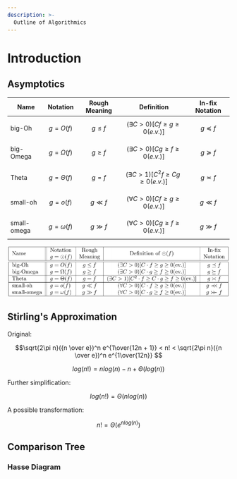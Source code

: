 ```yaml
---
description: >-
  Outline of Algorithmics
---
```


# Introduction

## Asymptotics

| Name        | Notation        | Rough Meaning | Definition                                     | In-fix Notation |
| ----------- | --------------- | ------------- | ---------------------------------------------- | --------------- |
| big-Oh      | $$g=O(f)$$      | $$g \le f$$   | $$(\exists C > 0)[C f \ge g \ge 0(e.v.)]$$     | $$g \preceq f$$ |
| big-Omega   | $$g=\Omega(f)$$ | $$g \ge f$$   | $$(\exists C > 0)[C g \ge f \ge 0(e.v.)]$$     | $$g \succeq f$$ |
| Theta       | $$g=\Theta(f)$$ | $$g = f$$     | $$(\exists C > 1)[C^2 f \ge C g \ge 0(e.v.)]$$ | $$g \asymp f$$  |
| small-oh    | $$g=o(f)$$      | $$g \ll f$$   | $$(\forall C > 0)[C f \ge g \ge 0(e.v.)]$$     | $$g \ll f$$     |
| small-omega | $$g=\omega(f)$$ | $$g \gg f$$   | $$(\forall C > 0)[C g \ge f \ge 0(e.v.)]$$     | $$g \gg f$$     |

![Asymptotics Notations](.gitbook/assets/aymptotics-table.png)

## Stirling's Approximation

Original:

$$\sqrt{2\pi n}({n \over e})^n e^{1\over{12n + 1}} < n! < \sqrt{2\pi n}({n \over e})^n e^{1\over{12n}} $$

$$log(n!) = n log(n) - n + \Theta(log(n))$$

Further simplification:

$$log(n!) = \Theta(n log(n))$$

A possible transformation:

$$n! = \Theta(e^{n log(n)})$$

## Comparison Tree

### Hasse Diagram
